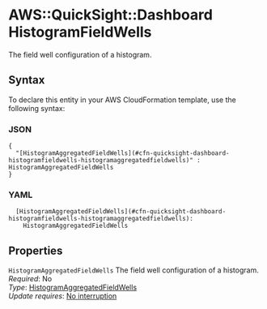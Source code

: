 # AWS::QuickSight::Dashboard HistogramFieldWells<a name="aws-properties-quicksight-dashboard-histogramfieldwells"></a>

The field well configuration of a histogram\.

## Syntax<a name="aws-properties-quicksight-dashboard-histogramfieldwells-syntax"></a>

To declare this entity in your AWS CloudFormation template, use the following syntax:

### JSON<a name="aws-properties-quicksight-dashboard-histogramfieldwells-syntax.json"></a>

```
{
  "[HistogramAggregatedFieldWells](#cfn-quicksight-dashboard-histogramfieldwells-histogramaggregatedfieldwells)" : HistogramAggregatedFieldWells
}
```

### YAML<a name="aws-properties-quicksight-dashboard-histogramfieldwells-syntax.yaml"></a>

```
  [HistogramAggregatedFieldWells](#cfn-quicksight-dashboard-histogramfieldwells-histogramaggregatedfieldwells):
    HistogramAggregatedFieldWells
```

## Properties<a name="aws-properties-quicksight-dashboard-histogramfieldwells-properties"></a>

`HistogramAggregatedFieldWells` <a name="cfn-quicksight-dashboard-histogramfieldwells-histogramaggregatedfieldwells"></a>
The field well configuration of a histogram\.  
_Required_: No  
_Type_: [HistogramAggregatedFieldWells](aws-properties-quicksight-dashboard-histogramaggregatedfieldwells.md)  
_Update requires_: [No interruption](https://docs.aws.amazon.com/AWSCloudFormation/latest/UserGuide/using-cfn-updating-stacks-update-behaviors.html#update-no-interrupt)
